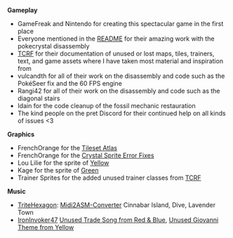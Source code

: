 **Gameplay**

- GameFreak and Nintendo for creating this spectacular game in the first place
- Everyone mentioned in the [README](/README.md) for their amazing work with the pokecrystal disassembly
- [TCRF](https://tcrf.net/) for their documentation of unused or lost maps, tiles, trainers, text, and game assets where I have taken most material and inspiration from
- vulcandth for all of their work on the disassembly and code such as the PokéSeer fix and the 60 FPS engine
- Rangi42 for all of their work on the disassembly and code such as the diagonal stairs
- Idain for the code cleanup of the fossil mechanic restauration
- The kind people on the pret Discord for their continued help on all kinds of issues <3

**Graphics**
- FrenchOrange for the [Tileset Atlas](https://www.deviantart.com/frenchorange/art/Pokemon-Generation-I-and-II-Tile-Atlas-948667086)
- FrenchOrange for the [Crystal Sprite Error Fixes](https://www.deviantart.com/frenchorange/art/Pokemon-Crystal-Sprite-Errors-918359380)
- Lou Lilie for the sprite of [Yellow](https://www.deviantart.com/loulilie/gallery/38635722/pokemon-sprites)
- Kage for the sprite of [Green](https://www.pokecommunity.com/showthread.php?p=7050285)
- Trainer Sprites for the added unused trainer classes from [TCRF](https://tcrf.net/Proto:Pok%C3%A9mon_Gold_and_Silver/Spaceworld_1999_Demo/Graphic_Differences#Trainer_Sprites)

**Music**
- [TriteHexagon](https://github.com/TriteHexagon/Trite_ASM_Repository): [Midi2ASM-Converter](https://github.com/TriteHexagon/Midi2ASM-Converter) Cinnabar Island, Dive, Lavender Town
- [IronInvoker47](https://drive.google.com/drive/folders/1Fdu5bzncseEciv4_7t4Xoxl-ApOf4Ej6) [Unused Trade Song from Red & Blue](https://tcrf.net/Pok%C3%A9mon_Red_and_Blue#Unused_Song), [Unused Giovanni Theme from Yellow](https://tcrf.net/Pok%C3%A9mon_Yellow#Unused_Song)
